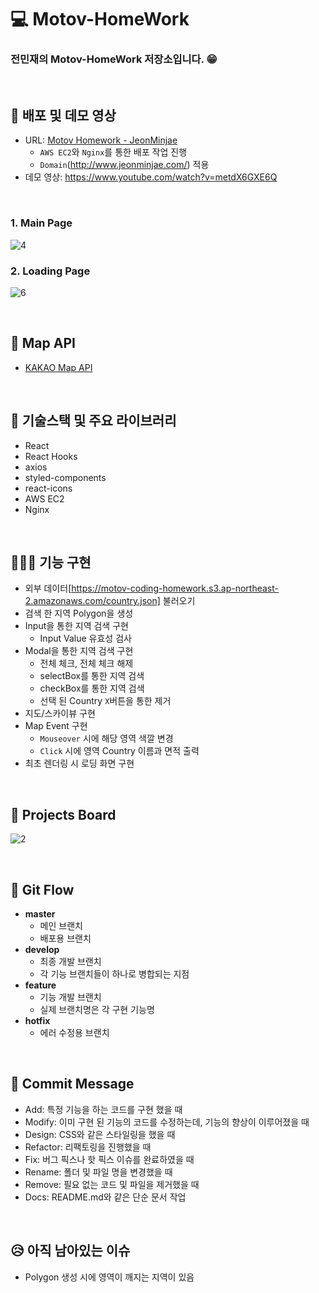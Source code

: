 # 💻 Motov-HomeWork

### 전민재의 Motov-HomeWork 저장소입니다. 😁

<br />

## 🎥 배포 및 데모 영상

- URL: [Motov Homework - JeonMinjae](http://www.jeonminjae.com/)
  - `AWS EC2`와 `Nginx`를 통한 배포 작업 진행
  - `Domain`(http://www.jeonminjae.com/) 적용
- 데모 영상: https://www.youtube.com/watch?v=metdX6GXE6Q

<br />

### 1. Main Page

![4](https://user-images.githubusercontent.com/64779472/123552226-3185cb80-d7b0-11eb-8aa9-92c4b3cfedba.png)

### 2. Loading Page

![6](https://user-images.githubusercontent.com/64779472/123552269-5e39e300-d7b0-11eb-9fe0-35d3b915196f.png)

<br />

## 📁 Map API

- [KAKAO Map API](https://apis.map.kakao.com/)

<br>

## 🔖 기술스택 및 주요 라이브러리

- React
- React Hooks
- axios
- styled-components
- react-icons
- AWS EC2
- Nginx

<br />

## 👨🏻‍💻 기능 구현

- 외부 데이터[https://motov-coding-homework.s3.ap-northeast-2.amazonaws.com/country.json] 불러오기
- 검색 한 지역 Polygon을 생성
- Input을 통한 지역 검색 구현
  - Input Value 유효성 검사
- Modal을 통한 지역 검색 구현
  - 전체 체크, 전체 체크 해제
  - selectBox를 통한 지역 검색
  - checkBox를 통한 지역 검색
  - 선택 된 Country `X`버튼을 통한 제거
- 지도/스카이뷰 구현
- Map Event 구현
  - `Mouseover` 시에 해당 영역 색깔 변경
  - `Click` 시에 영역 Country 이름과 면적 출력
- 최초 렌더링 시 로딩 화면 구현

<br />

## 📝 Projects Board

![2](https://user-images.githubusercontent.com/64779472/123551453-cdadd380-d7ac-11eb-9280-c1aa0c23eb09.png)

<br />

## 📝 Git Flow

- **master**
  - 메인 브랜치
  - 배포용 브랜치
- **develop**
  - 최종 개발 브랜치
  - 각 기능 브랜치들이 하나로 병합되는 지점
- **feature**
  - 기능 개발 브랜치
  - 실제 브랜치명은 각 구현 기능명
- **hotfix**
  - 에러 수정용 브랜치

<br />

## 📝 Commit Message

- Add: 특정 기능을 하는 코드를 구현 했을 때
- Modify: 이미 구현 된 기능의 코드를 수정하는데, 기능의 향상이 이루어졌을 때
- Design: CSS와 같은 스타일링을 했을 때
- Refactor: 리팩토링을 진행했을 때
- Fix: 버그 픽스나 핫 픽스 이슈를 완료하였을 때
- Rename: 폴더 및 파일 명을 변경했을 때
- Remove: 필요 없는 코드 및 파일을 제거했을 때
- Docs: README.md와 같은 단순 문서 작업

<br />

## 😥 아직 남아있는 이슈

- Polygon 생성 시에 영역이 깨지는 지역이 있음

<br />
